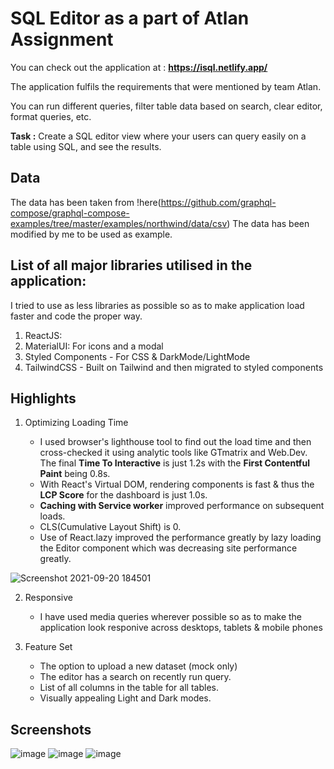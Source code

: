 # SQL Editor as a part of Atlan Assignment

You can check out the application at : **https://isql.netlify.app/**

The application fulfils the requirements that were mentioned by team Atlan.

You can run different queries, filter table data based on search, clear editor, format queries, etc.

**Task :** Create a SQL editor view where your users can query easily on a table using SQL, and see the results.

## Data

The data has been taken from !here(https://github.com/graphql-compose/graphql-compose-examples/tree/master/examples/northwind/data/csv)
The data has been modified by me to be used as example.

## List of all major libraries utilised in the application:

I tried to use as less libraries as possible so as to make application load faster and code the proper way.

1. ReactJS:
2. MaterialUI: For icons and a modal
3. Styled Components - For CSS & DarkMode/LightMode
4. TailwindCSS - Built on Tailwind and then migrated to styled components 
## Highlights

1. Optimizing Loading Time

   - I used browser's lighthouse tool to find out the load time and then cross-checked it using analytic tools like GTmatrix and Web.Dev. The final **Time To Interactive** is just 1.2s with the **First Contentful Paint** being 0.8s.
   - With React's Virtual DOM, rendering components is fast & thus the **LCP Score** for the dashboard is just 1.0s.
   - **Caching with Service worker** improved performance on subsequent loads.
   - CLS(Cumulative Layout Shift) is 0.
   - Use of React.lazy improved the performance greatly by lazy loading the Editor component which was decreasing site performance greatly.

![Screenshot 2021-09-20 184501](https://user-images.githubusercontent.com/43791878/134008831-6121b47a-d293-4d24-9b63-96c357088320.png)

2. Responsive

   - I have used media queries wherever possible so as to make the application look responive across desktops, tablets & mobile phones

3. Feature Set
   - The option to upload a new dataset (mock only)
   - The editor has a search on recently run query.
   - List of all columns in the table for all tables.
   - Visually appealing Light and Dark modes.

## Screenshots

![image](https://user-images.githubusercontent.com/43791878/134009191-4c829d5e-cb04-4e71-a563-36a015246604.png)
![image](https://user-images.githubusercontent.com/43791878/134009237-59650b26-ec7e-4b61-9042-93a75058bc69.png)
![image](https://user-images.githubusercontent.com/43791878/134009407-704e94fb-2be0-45bf-9d85-a2c5e8653a86.png)
